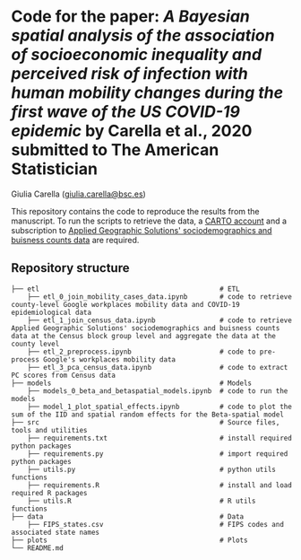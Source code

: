# Code for the paper: _A Bayesian spatial analysis of the association of socioeconomic inequality and perceived risk of infection with human mobility changes during the first wave of the US COVID-19 epidemic_ by Carella et al., 2020 submitted to The American Statistician

Giulia Carella (giulia.carella@bsc.es)

This repository contains the code to reproduce the results from the manuscript. To run the scripts to retrieve the data, a [CARTO account](https://carto.com/) and a subscription to [Applied Geographic Solutions' sociodemographics and buisness counts data](https://carto.com/spatial-data-catalog/browser/?category=demographics&provider=ags) are required.

## Repository structure

```
├── etl                                             # ETL
    ├── etl_0_join_mobility_cases_data.ipynb        # code to retrieve county-level Google workplaces mobility data and COVID-19 epidemiological data
    ├── etl_1_join_census_data.ipynb                # code to retrieve Applied Geographic Solutions' sociodemographics and buisness counts data at the Census block group level and aggregate the data at the county level
    ├── etl_2_preprocess.ipynb                      # code to pre-process Google's workplaces mobility data
    ├── etl_3_pca_census_data.ipynb                 # code to extract PC scores from Census data    
├── models                                          # Models
    ├── models_0_beta_and_betaspatial_models.ipynb  # code to run the models
    ├── model_1_plot_spatial_effects.ipynb          # code to plot the sum of the IID and spatial random effects for the Beta-spatial model
├── src                                             # Source files, tools and utilities
    ├── requirements.txt                            # install required python packages
    ├── requirements.py                             # import required python packages
    ├── utils.py                                    # python utils functions
    ├── requirements.R                              # install and load required R packages
    ├── utils.R                                     # R utils functions
├── data                                            # Data
    ├── FIPS_states.csv                             # FIPS codes and associated state names
├── plots                                           # Plots
└── README.md
```
